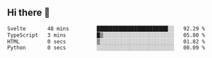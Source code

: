 ## Hi there 👋

<!--START_SECTION:waka-->

```txt
Svelte       48 mins         ███████████████████████░░   92.29 %
TypeScript   3 mins          █▒░░░░░░░░░░░░░░░░░░░░░░░   05.80 %
HTML         0 secs          ▒░░░░░░░░░░░░░░░░░░░░░░░░   01.82 %
Python       0 secs          ░░░░░░░░░░░░░░░░░░░░░░░░░   00.09 %
```

<!--END_SECTION:waka-->
